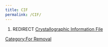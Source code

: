 ```yaml
---
title: CIF
permalink: /CIF/
---
```


1.  REDIRECT [Crystallographic Information File](/Crystallographic_Information_File "wikilink")

[Category:For Removal](/Category:For_Removal "wikilink")